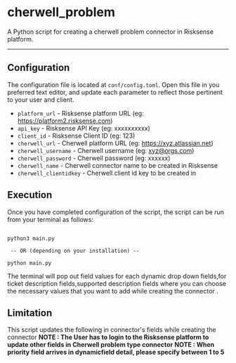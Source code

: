 # cherwell_problem
A Python script for creating a cherwell problem connector in Risksense platform.

----

## Configuration
The configuration file is located at `conf/config.toml`. Open this file
in you preferred text editor, and update each parameter to reflect those
pertinent to your user and client.

 * `platform_url` - Risksense platform URL (eg: https://platform2.risksense.com)
 * `api_key` - Risksense API Key (eg: xxxxxxxxxx)
 * `client_id` - Risksense Client ID (eg: 123)
 * `cherwell_url` - Cherwell platform URL (eg: https://xyz.atlassian.net)
 * `cherwell_username` - Cherwell username (eg: xyz@orgs.com)
 * `cherwell_password` - Cherwell password (eg: xxxxxx)
 * `cherwell_name` - Cherwell connector name to be created in Risksense 
 * `cherwell_clientidkey` - Cherwell client id key to be created in  

## Execution
Once you have completed configuration of the script, the script can be run from your
terminal as follows:

```commandline

python3 main.py

 -- OR (depending on your installation) --

python main.py

```
The terminal will pop out field values for each dynamic drop down fields,for ticket description fields,supported description fields where you can choose the necessary values that you want to add while creating the connector . 

## Limitation
This script updates the following in connector's fields while creating the connector
__NOTE : The User has to login to the Risksense platform to update other fields in Cherwell problem type connector__
__NOTE : When priority field arrives in dynamicfield detail, please specify between 1 to 5__
